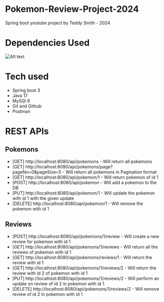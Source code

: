 # Pokemon-Review-Project-2024
Spring boot youtube project by Teddy Smith - 2024

# Dependencies Used
![Alt text](<Screenshot 2024-01-26 at 8.05.43 PM.png>)

# Tech used
- Spring boot 3
- Java 17
- MySQl 8
- Git and Github
- Postman

# REST APIs
## Pokemons
- [GET] http://localhost:8080/api/pokemons - Will return all pokemons
- [GET] http://localhost:8080/api/pokemons/page?pageNo=0&pageSize=5 - Will return all pokemons in Pagination format
- [GET] http://localhost:8080/api/pokemon/1 - Will return pokemon of id 1
- [POST] http://localhost:8080/api/pokemon - Will add a pokemon to the DB
- [PUT] http://localhost:8080/api/pokemon/1 - Will update the pokemon with id 1 with the given update
- [DELETE] http://localhost:8080/api/pokemon/1 - Will remove the pokemon with id 1

## Reviews
- [POST] http://localhost:8080/api/pokemons/1/review - Will create a new review for pokemon with id 1
- [GET] http://localhost:8080/api/pokemons/1/reviews - Will return all the reviews of pokemon with id 1
- [GET] http://localhost:8080/api/pokemons/reviews/1 - Will return the review with id 1
- [GET] http://localhost:8080/api/pokemons/1/reviews/2 - Will return the review with id 2 of pokemon with id 1
- [PUT] http://localhost:8080/api/pokemons/1/reviews/2 - Will perform an update on review of id 2 in pokemon with id 1
- [DELETE] http://localhost:8080/api/pokemons/1/reviews/2 - Will remove review of id 2 in pokemon with id 1
